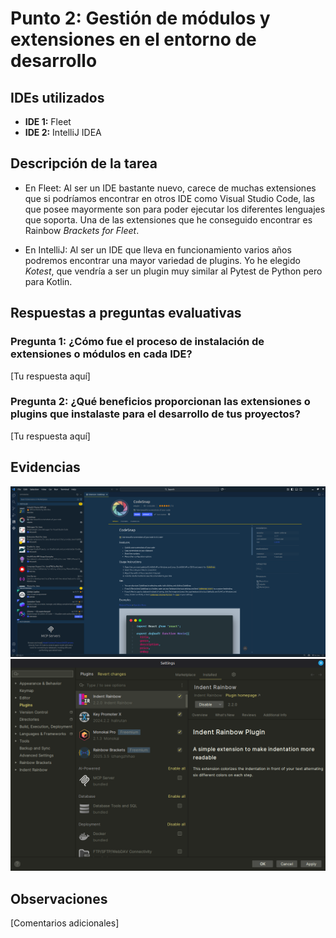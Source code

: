 # Punto 2: Gestión de módulos y extensiones en el entorno de desarrollo

## IDEs utilizados
- **IDE 1:** Fleet
- **IDE 2:** IntelliJ IDEA

## Descripción de la tarea

- En Fleet: Al ser un IDE bastante nuevo, carece de muchas extensiones que si podríamos encontrar en otros IDE como Visual Studio Code, las que posee mayormente son para poder ejecutar los diferentes lenguajes que soporta. Una de las extensiones que he conseguido encontrar es Rainbow *Brackets for Fleet*.

- En IntelliJ: Al ser un IDE que lleva en funcionamiento varios años podremos encontrar una mayor variedad de plugins. Yo he elegido *Kotest*, que vendría a ser un plugin muy similar al Pytest de Python pero para Kotlin.

## Respuestas a preguntas evaluativas

### Pregunta 1: ¿Cómo fue el proceso de instalación de extensiones o módulos en cada IDE?
[Tu respuesta aquí]

### Pregunta 2: ¿Qué beneficios proporcionan las extensiones o plugins que instalaste para el desarrollo de tus proyectos?
[Tu respuesta aquí]

## Evidencias
![Panel de extensiones IDE 1](../DBH/capturas/punto2_ide1_extensiones.png)
![Panel de extensiones IDE 2](../DBH/capturas/punto2_ide2_extensiones.png)

## Observaciones
[Comentarios adicionales]
